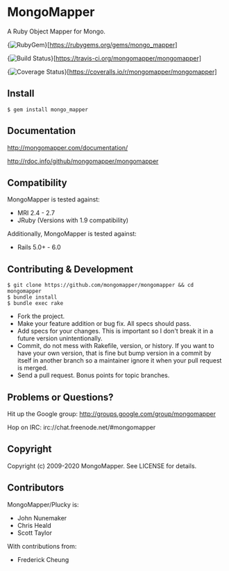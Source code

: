 # MongoMapper

A Ruby Object Mapper for Mongo.

{<img src="https://badge.fury.io/rb/mongo_mapper.png" alt="RubyGem" />}[https://rubygems.org/gems/mongo_mapper]

{<img src="https://travis-ci.org/mongomapper/mongomapper.png?branch=master" alt="Build Status" />}[https://travis-ci.org/mongomapper/mongomapper]

{<img src="https://coveralls.io/repos/mongomapper/mongomapper/badge.png" alt="Coverage Status" />}[https://coveralls.io/r/mongomapper/mongomapper]

## Install

    $ gem install mongo_mapper

## Documentation

http://mongomapper.com/documentation/

http://rdoc.info/github/mongomapper/mongomapper

## Compatibility

MongoMapper is tested against:

* MRI 2.4 - 2.7
* JRuby (Versions with 1.9 compatibility)

Additionally, MongoMapper is tested against:

* Rails 5.0+ - 6.0

## Contributing & Development

    $ git clone https://github.com/mongomapper/mongomapper && cd mongomapper
    $ bundle install
    $ bundle exec rake

* Fork the project.
* Make your feature addition or bug fix. All specs should pass.
* Add specs for your changes. This is important so I don't break it in a future version unintentionally.
* Commit, do not mess with Rakefile, version, or history. If you want to have your own version, that is fine but bump version in a commit by itself in another branch so a maintainer ignore it when your pull request is merged.
* Send a pull request. Bonus points for topic branches.

## Problems or Questions?

Hit up the Google group: http://groups.google.com/group/mongomapper

Hop on IRC: irc://chat.freenode.net/#mongomapper

## Copyright

Copyright (c) 2009-2020 MongoMapper. See LICENSE for details.

## Contributors

MongoMapper/Plucky is:

* John Nunemaker
* Chris Heald
* Scott Taylor

With contributions from:

* Frederick Cheung
